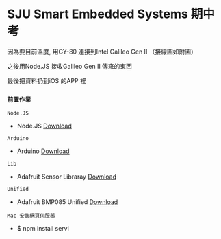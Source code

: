 SJU Smart Embedded Systems 期中考
=================================

因為要目前溫度, 用GY-80 連接到Intel Galileo Gen II （接線圖如附圖）

之後用Node.JS 接收Galileo Gen II 傳來的東西

最後把資料扔到iOS 的APP 裡


### `前置作業`


`Node.JS`
  - Node.JS [Download](https://nodejs.org/)

`Arduino`
  - Arduino [Download](http://www.arduino.cc/en/Main/Software)

`Lib`
  - Adafruit Sensor Libraray [Download](https://github.com/adafruit/Adafruit_Sensor)

`Unified`
  - Adafruit BMP085 Unified [Download](https://github.com/adafruit/Adafruit_BMP085_Unified)
 
 `Mac 安裝網頁伺服器`
  - $ npm install servi

